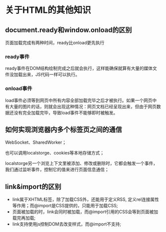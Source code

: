 # 关于HTML的其他知识

## document.ready和window.onload的区别

页面加载完成有两种时间，ready比onload更先执行

### ready事件

ready事件在DOM结构绘制完成之后就会执行，这样能确保就算有大量的媒体文件没加载出来，JS代码一样可以执行。

### onload事件

load事件必须等到网页中所有内容全部加载完毕之后才被执行。如果一个网页中有大量的图片的话，则就会出现这种情况：网页文档已经呈现出来，但由于网页数据还没有完全加载完毕，导致load事件不能够即时被触发。

## 如何实现浏览器内多个标签页之间的通信

WebSocket、SharedWorker；

也可以调用localstorge、cookies等本地存储方式；

localstorge另一个浏览上下文里被添加、修改或删除时，它都会触发一个事件，我们通过监听事件，控制它的值来进行页面信息通信；

## link&import的区别

* link属于XHTML标签，除了加载CSS外，还能用于定义RSS, 定义rel连接属性等作用；而@import是CSS提供的，只能用于加载CSS;
* 页面被加载的时，link会同时被加载，而@import引用的CSS会等到页面被加载完再加载;
* link支持使用js控制DOM去改变样式，而@import不支持;

